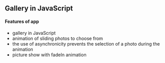 ## Gallery in JavaScript

#### Features of app
* gallery in JavaScript
* animation of sliding photos to choose from
* the use of asynchronicity prevents the selection of a photo during the animation
* picture show with fadeIn animation
